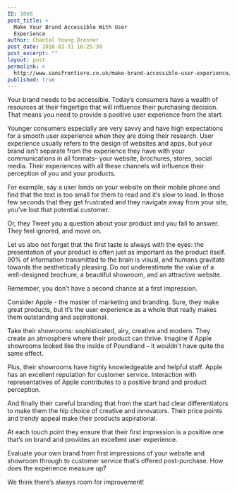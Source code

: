 ```yaml
---
ID: 1068
post_title: >
  Make Your Brand Accessible With User
  Experience
author: Chantal Yeung Dresner
post_date: 2016-03-31 16:25:30
post_excerpt: ""
layout: post
permalink: >
  http://www.sansfrontiere.co.uk/make-brand-accessible-user-experience/
published: true
---
```

Your brand needs to be accessible. Today’s consumers have a wealth of resources at their fingertips that will influence their purchasing decision. That means you need to provide a positive user experience from the start.

Younger consumers especially are very savvy and have high expectations for a smooth user experience when they are doing their research. User experience usually refers to the design of websites and apps, but your brand isn’t separate from the experience they have with your communications in all formats– your website, brochures, stores, social media. Their experiences with all these channels will influence their perception of you and your products.

For example, say a user lands on your website on their mobile phone and find that the text is too small for them to read and it’s slow to load. In those few seconds that they get frustrated and they navigate away from your site, you’ve lost that potential customer.

Or, they Tweet you a question about your product and you fail to answer. They feel ignored, and move on.

Let us also not forget that the first taste is always with the eyes: the presentation of your product is often just as important as the product itself. 90% of information transmitted to the brain is visual, and humans gravitate towards the aesthetically pleasing. Do not underestimate the value of a well-designed brochure, a beautiful showroom, and an attractive website.

Remember, you don’t have a second chance at a first impression.

Consider Apple - the master of marketing and branding. Sure, they make great products, but it’s the user experience as a whole that really makes them outstanding and aspirational.

Take their showrooms: sophisticated, airy, creative and modern. They create an atmosphere where their product can thrive. Imagine if Apple showrooms looked like the inside of Poundland – it wouldn’t have quite the same effect.

Plus, their showrooms have highly knowledgeable and helpful staff. Apple has an excellent reputation for customer service. Interaction with representatives of Apple contributes to a positive brand and product perception.

And finally their careful branding that from the start had clear differentiators to make them the hip choice of creative and innovators. Their price points and trendy appeal make their products aspirational.

At each touch point they ensure that their first impression is a positive one that’s on brand and provides an excellent user experience.

Evaluate your own brand from first impressions of your website and showroom through to customer service that’s offered post-purchase. How does the experience measure up?

We think there’s always room for improvement!